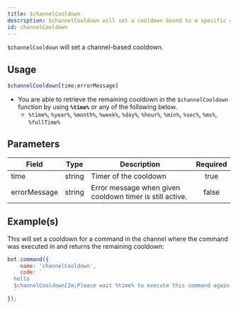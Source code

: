 ```yaml
---
title: $channelCooldown
description: $channelCooldown will set a cooldown bound to a specific channel after execution of the command.
id: channelCooldown
---
```


`$channelCooldown` will set a channel-based cooldown.

## Usage

```php
$channelCooldown[time;errorMessage]
```

* You are able to retrieve the remaining cooldown in the `$channelCooldown` function by using **`%time%`** or any of the
  following below.
    * `%time%`, `%year%`, `%month%`, `%week%`, `%day%`, `%hour%`, `%min%`, `%sec%`, `%ms%`, `%fullTime%`

## Parameters

| Field        | Type   | Description                                              | Required |
| ------------ | ------ | -------------------------------------------------------- | :------: |
| time         | string | Timer of the cooldown                                    |  true    |
| errorMessage | string | Error message when given cooldown timer is still active. |  false   |

## Example(s)

This will set a cooldown for a command in the channel where the command was executed in and returns the remaining
cooldown:

```javascript
bot.command({
    name: 'channelCooldown',
    code: `
  hello
  $channelCooldown[2m;Please wait %time% to execute this command again.]
  `
});
```
